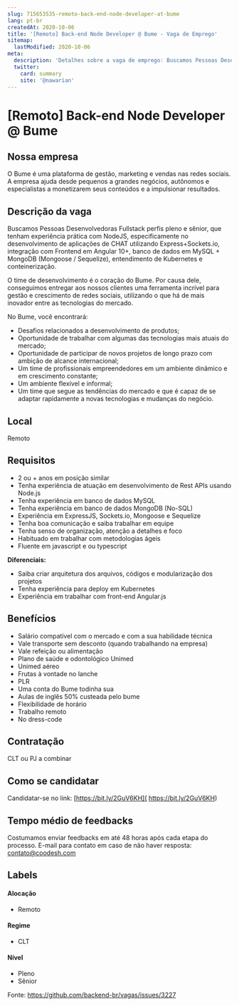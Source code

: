 ```yaml
---
slug: 715653535-remoto-back-end-node-developer-at-bume
lang: pt-br
createdAt: 2020-10-06
title: '[Remoto] Back-end Node Developer @ Bume - Vaga de Emprego'
sitemap:
  lastModified: 2020-10-06
meta:
  description: 'Detalhes sobre a vaga de emprego: Buscamos Pessoas Desenvolvedoras Fullstack perfis pleno e sênior, que tenham experiência prática com NodeJS, especificamente no desenvolvimento de aplicações de CHAT utilizando Express+Sockets.io, integração com Frontend em Angular 10+, banco de dados em MySQL + MongoDB (Mongoose / Sequelize), entendimento de Kubernetes e conteinerização. O time de desenvolvimento é o coração do Bume. Por causa dele, conseguimos entregar aos nossos clientes uma ferramenta incrível para gestão e crescimento de redes sociais, utilizando o que há de mais inovador entre as tecnologias do mercado. No Bume, você encontrará: - Desafios relacionados a desenvolvimento de produtos; - Oportunidade de trabalhar com algumas das tecnologias mais atuais do mercado; - Oportunidade de participar de novos projetos de longo prazo com ambição de alcance internacional; - Um time de profissionais empreendedores em um ambiente dinâmico e em crescimento constante; - Um ambiente flexível e informal; - Um time que segue as tendências do mercado e que é capaz de se adaptar rapidamente a novas tecnologias e mudanças do negócio.'
  twitter:
    card: summary
    site: '@nawarian'
---
```


# [Remoto] Back-end Node Developer @ Bume


## Nossa empresa

O Bume é uma plataforma de gestão, marketing e vendas nas redes sociais. A empresa ajuda desde pequenos a grandes negócios, autônomos e especialistas a monetizarem seus conteúdos e a impulsionar resultados.

## Descrição da vaga

Buscamos Pessoas Desenvolvedoras Fullstack perfis pleno e sênior, que tenham experiência prática com NodeJS, especificamente no desenvolvimento de aplicações de CHAT utilizando Express+Sockets.io, integração com Frontend em Angular 10+, banco de dados em MySQL + MongoDB (Mongoose / Sequelize), entendimento de Kubernetes e conteinerização.

O time de desenvolvimento é o coração do Bume. Por causa dele, conseguimos entregar aos nossos clientes uma ferramenta incrível para gestão e crescimento de redes sociais, utilizando o que há de mais inovador entre as tecnologias do mercado.

No Bume, você encontrará:

- Desafios relacionados a desenvolvimento de produtos;
- Oportunidade de trabalhar com algumas das tecnologias mais atuais do mercado;
- Oportunidade de participar de novos projetos de longo prazo com ambição de alcance internacional;
- Um time de profissionais empreendedores em um ambiente dinâmico e em crescimento constante;
- Um ambiente flexível e informal;
- Um time que segue as tendências do mercado e que é capaz de se adaptar rapidamente a novas tecnologias e mudanças do negócio.

## Local

Remoto

## Requisitos

- 2 ou + anos em posição similar
- Tenha experiência de atuação em desenvolvimento de Rest APIs usando Node.js
- Tenha experiência em banco de dados MySQL
- Tenha experiência em banco de dados MongoDB (No-SQL)
- Experiência em ExpressJS, Sockets.io, Mongoose e Sequelize
- Tenha boa comunicação e saiba trabalhar em equipe
- Tenha senso de organização, atenção a detalhes e foco
- Habituado em trabalhar com metodologias ágeis
- Fluente em javascript e ou typescript

**Diferenciais:**

- Saiba criar arquitetura dos arquivos, códigos e modularização dos projetos
- Tenha experiência para deploy em Kubernetes
- Experiência em trabalhar com front-end Angular.js

## Benefícios

- Salário compatível com o mercado e com a sua habilidade técnica
- Vale transporte sem desconto (quando trabalhando na empresa)
- Vale refeição ou alimentação
- Plano de saúde e odontológico Unimed
- Unimed aéreo
- Frutas à vontade no lanche
- PLR
- Uma conta do Bume todinha sua
- Aulas de inglês 50% custeada pelo bume
- Flexibilidade de horário
- Trabalho remoto
- No dress-code

## Contratação

CLT ou PJ a combinar

## Como se candidatar

Candidatar-se no link: [https://bit.ly/2GuV6KH]( https://bit.ly/2GuV6KH)

## Tempo médio de feedbacks

Costumamos enviar feedbacks em até 48 horas após cada etapa do processo.
E-mail para contato em caso de não haver resposta: contato@coodesh.com

## Labels

#### Alocação
- Remoto

#### Regime
- CLT

#### Nível
- Pleno
- Sênior



Fonte: https://github.com/backend-br/vagas/issues/3227